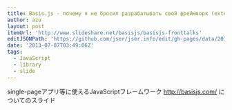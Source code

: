 ```yaml
---
title: Basis.js - почему я не бросил разрабатывать свой фреймворк (extende...
author: azu
layout: post
itemUrl: 'http://www.slideshare.net/basisjs/basisjs-fronttalks'
editJSONPath: 'https://github.com/jser/jser.info/edit/gh-pages/data/2013/07/index.json'
date: '2013-07-07T03:49:06Z'
tags:
  - JavaScript
  - library
  - slide
---
```

single-pageアプリ等に使えるJavaScriptフレームワーク http://basisjs.com/ についてのスライド
